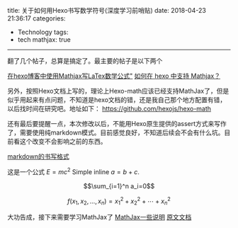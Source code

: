 title: 关于如何用Hexo书写数学符号(深度学习前哨贴)
date: 2018-04-23 21:36:17
categories:
- Technology
tags:
- tech
mathjax: true
---

翻了几个帖子，总算是搞定了。最主要的帖子是以下两个

[在hexo博客中使用Mathjax写LaTex数学公式"](https://blog.csdn.net/sherlockzoom/article/details/43835613)
[如何在 hexo 中支持 Mathjax？](https://blog.csdn.net/u014630987/article/details/78670258)

另外，按照Hexo文档上写的，理论上Hexo-math应该已经支持MathJax了，但是似乎用起来有点问题，不知道是hexo文档的错，还是我自己那个地方配置有错，以后找时间在研究吧。地址如下：
https://github.com/hexojs/hexo-math

还有最后要提醒一点，本次修改以后，不能用Hexo原生提供的assert方式来写作了，需要使用纯markdown模式。目前感觉良好，不知道后续会不会有什么坑。目前看这个改变不会影响之前的东西。

[markdown的书写格式](https://help.ghost.org/article/4-markdown-guide)

这是一个公式  $E=mc^2$
Simple inline $a = b + c$.

$$\sum_{i=1}^n a_i=0$$ 

$$f(x_1,x_2,\ldots,x_n) = x_1^2 + x_2^2 + \cdots + x_n^2$$

大功告成，接下来需要学习MathJax了
[MathJax一些说明](https://blog.csdn.net/ethmery/article/details/50670297)
[原文文档](https://docs.mathjax.org/en/latest/tex.html)